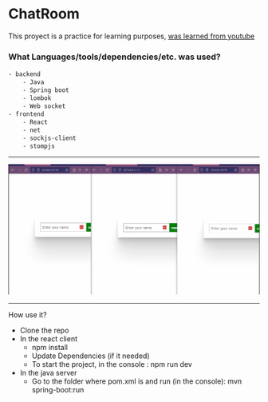 # ChatRoom
This proyect is a practice for learning purposes, [was learned from youtube](https://www.youtube.com/watch?v=o_IjEDAuo8Y)
### What Languages/tools/dependencies/etc. was used?
    - backend
        - Java
        - Spring boot
        - lombok
        - Web socket
    - frontend    
        - React
        - net
        - sockjs-client
        - stompjs 

---    
![gif navegacion](/files/testGif.gif)

---
How use it?
- Clone the repo
- In the react client
    - npm install
    - Update Dependencies (if it needed)
    - To start the project, in the console : npm run dev 
- In the java server
    - Go to the folder where pom.xml is and run (in the console): mvn spring-boot:run
